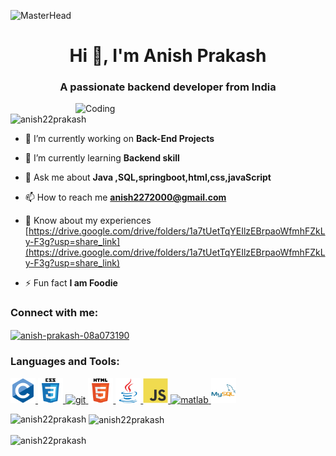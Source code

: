![MasterHead](https://github.blog/wp-content/uploads/2021/01/102393310-07478b80-3f8d-11eb-84eb-392d555ebd29.png?fit=1200%2C630)
<h1 align="center">Hi 👋, I'm Anish Prakash</h1>
<h3 align="center">A passionate backend developer from India</h3>
<img align="right" alt="Coding" width="400" src="https://www.mygo.ge/uploads/blog/1584023795.jpg">

<p align="left"> <img src="https://komarev.com/ghpvc/?username=anish22prakash&label=Profile%20views&color=0e75b6&style=flat" alt="anish22prakash" /> </p>

- 🔭 I’m currently working on **Back-End Projects**

- 🌱 I’m currently learning **Backend skill**

- 💬 Ask me about **Java ,SQL,springboot,html,css,javaScript**

- 📫 How to reach me **anish2272000@gmail.com**

- 📄 Know about my experiences [https://drive.google.com/drive/folders/1a7tUetTqYEIlzEBrpaoWfmhFZkLy-F3g?usp=share_link](https://drive.google.com/drive/folders/1a7tUetTqYEIlzEBrpaoWfmhFZkLy-F3g?usp=share_link)

- ⚡ Fun fact **I am Foodie**

<h3 align="left">Connect with me:</h3>
<p align="left">
<a href="https://linkedin.com/in/anish-prakash-08a073190" target="blank"><img align="center" src="https://raw.githubusercontent.com/rahuldkjain/github-profile-readme-generator/master/src/images/icons/Social/linked-in-alt.svg" alt="anish-prakash-08a073190" height="30" width="40" /></a>
</p>

<h3 align="left">Languages and Tools:</h3>
<p align="left"> <a href="https://www.cprogramming.com/" target="_blank" rel="noreferrer"> <img src="https://raw.githubusercontent.com/devicons/devicon/master/icons/c/c-original.svg" alt="c" width="40" height="40"/> </a> <a href="https://www.w3schools.com/css/" target="_blank" rel="noreferrer"> <img src="https://raw.githubusercontent.com/devicons/devicon/master/icons/css3/css3-original-wordmark.svg" alt="css3" width="40" height="40"/> </a> <a href="https://git-scm.com/" target="_blank" rel="noreferrer"> <img src="https://www.vectorlogo.zone/logos/git-scm/git-scm-icon.svg" alt="git" width="40" height="40"/> </a> <a href="https://www.w3.org/html/" target="_blank" rel="noreferrer"> <img src="https://raw.githubusercontent.com/devicons/devicon/master/icons/html5/html5-original-wordmark.svg" alt="html5" width="40" height="40"/> </a> <a href="https://www.java.com" target="_blank" rel="noreferrer"> <img src="https://raw.githubusercontent.com/devicons/devicon/master/icons/java/java-original.svg" alt="java" width="40" height="40"/> </a> <a href="https://developer.mozilla.org/en-US/docs/Web/JavaScript" target="_blank" rel="noreferrer"> <img src="https://raw.githubusercontent.com/devicons/devicon/master/icons/javascript/javascript-original.svg" alt="javascript" width="40" height="40"/> </a> <a href="https://www.mathworks.com/" target="_blank" rel="noreferrer"> <img src="https://upload.wikimedia.org/wikipedia/commons/2/21/Matlab_Logo.png" alt="matlab" width="40" height="40"/> </a> <a href="https://www.mysql.com/" target="_blank" rel="noreferrer"> <img src="https://raw.githubusercontent.com/devicons/devicon/master/icons/mysql/mysql-original-wordmark.svg" alt="mysql" width="40" height="40"/> </a> </p>

<p><img align="left" src="https://github-readme-stats.vercel.app/api/top-langs?username=anish22prakash&show_icons=true&locale=en&layout=compact" alt="anish22prakash" /></p>

<p>&nbsp;<img align="center" src="https://github-readme-stats.vercel.app/api?username=anish22prakash&show_icons=true&locale=en" alt="anish22prakash" /></p>

<p><img align="center" src="https://github-readme-streak-stats.herokuapp.com/?user=anish22prakash&" alt="anish22prakash" /></p>
